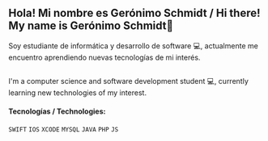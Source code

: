 ## Hola! Mi nombre es Gerónimo Schmidt / Hi there! My name is Gerónimo Schmidt👋

Soy estudiante de informática y desarrollo de software 💻, actualmente me encuentro aprendiendo nuevas tecnologías de mi interés. 
##
I'm a computer science and software development student 💻, currently learning new technologies of my interest.

#### Tecnologías / Technologies:

`SWIFT` `IOS` `XCODE` `MYSQL` `JAVA` `PHP` `JS`


<!--
**geroschmidt/geroschmidt** is a ✨ _special_ ✨ repository because its `README.md` (this file) appears on your GitHub profile.

Here are some ideas to get you started:

- 🔭 I’m currently working on ...
- 🌱 I’m currently learning ...
- 👯 I’m looking to collaborate on ...
- 🤔 I’m looking for help with ...
- 💬 Ask me about ...
- 📫 How to reach me: ...
- 😄 Pronouns: ...
- ⚡ Fun fact: ...
-->
